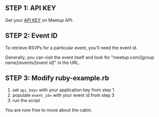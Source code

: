 ## STEP 1: API KEY
Get your [API KEY](https://secure.meetup.com/meetup_api/key/) on Meetup API.
 
## STEP 2: Event ID
To retrieve RSVPs for a particular event, you'll need the event id.

Generally, you can visit the event itself and look for "meetup.com/[group name]/events/[event id]" in the URL.

## STEP 3: Modify ruby-example.rb
1. set `api_key=` with your application key from step 1
2. populate `event_id=` with your event id from step 3
3. run the script

You are now free to move about the cabin.
